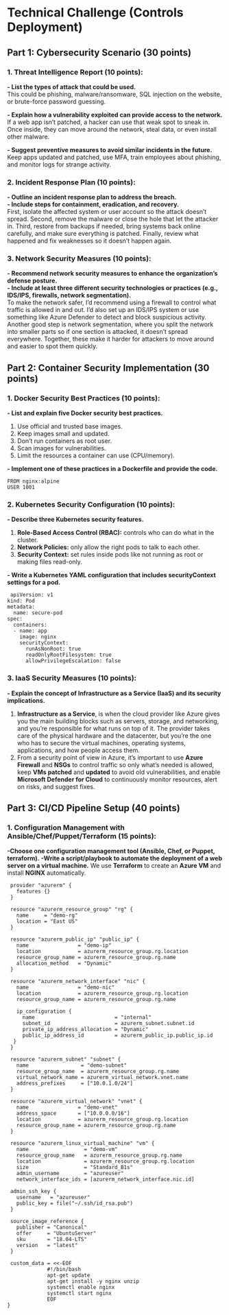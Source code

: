 <h1> Technical Challenge (Controls Deployment) </h1>
<h2> Part 1: Cybersecurity Scenario (30 points) </h2>
<h3> 1. Threat Intelligence Report (10 points): </h3>

 **- List the types of attack that could be used.**   
This could be phishing, malware/ransomware, SQL injection on the website, or brute-force password guessing.

**- Explain how a vulnerability exploited can provide access to the network.**    
If a web app isn’t patched, a hacker can use that weak spot to sneak in. Once inside, they can move around the network, steal data, or even install other malware.

**- Suggest preventive measures to avoid similar incidents in the future.**    
Keep apps updated and patched, use MFA, train employees about phishing, and monitor logs for strange activity.
<h3> 2. Incident Response Plan (10 points): </h3>

**- Outline an incident response plan to address the breach.**     
**- Include steps for containment, eradication, and recovery.**    
First, isolate the affected system or user account so the attack doesn’t spread. Second, remove the malware or close the hole that let the attacker in. Third, restore from backups if needed, bring systems back online carefully, and make sure everything is patched. Finally, review what happened and fix weaknesses so it doesn’t happen again.  
<h3> 3. Network Security Measures (10 points): </h3>

**- Recommend network security measures to enhance the organization’s defense posture.**    
**- Include at least three different security technologies or practices (e.g., IDS/IPS, firewalls, network segmentation).**    
To make the network safer, I’d recommend using a firewall to control what traffic is allowed in and out. I’d also set up an IDS/IPS system or use something like Azure Defender to detect and block suspicious activity. Another good step is network segmentation, where you split the network into smaller parts so if one section is attacked, it doesn’t spread everywhere. Together, these make it harder for attackers to move around and easier to spot them quickly.  
<h2> Part 2: Container Security Implementation (30 points) </h2>
<h3> 1. Docker Security Best Practices (10 points): </h3>

**- List and explain five Docker security best practices.**  
1. Use official and trusted base images.   
2. Keep images small and updated.  
3. Don’t run containers as root user.  
4. Scan images for vulnerabilities.  
5. Limit the resources a container can use (CPU/memory).
   
**- Implement one of these practices in a Dockerfile and provide the code.** 
  <body>  
    
    FROM nginx:alpine     
    USER 1001    
  </body> 
<h3> 2. Kubernetes Security Configuration (10 points): </h3>

**- Describe three Kubernetes security features.**  
1. **Role-Based Access Control (RBAC):** controls who can do what in the cluster.  
2. **Network Policies:** only allow the right pods to talk to each other.  
3. **Security Context:** set rules inside pods like not running as root or making files read-only.
   
**- Write a Kubernetes YAML configuration that includes securityContext settings for a pod.**  
  <body>  
    
     apiVersion: v1  
    kind: Pod  
    metadata:  
      name: secure-pod  
    spec:  
      containers:  
      - name: app  
        image: nginx  
        securityContext:  
          runAsNonRoot: true  
          readOnlyRootFilesystem: true  
          allowPrivilegeEscalation: false
  </body>
<h3> 3. IaaS Security Measures (10 points): </h3>

**- Explain the concept of Infrastructure as a Service (IaaS) and its security implications.**
1. **Infrastructure as a Service**, is when the cloud provider like Azure gives you the main building blocks such as servers, storage, and networking, and you’re responsible for what runs on top of it. The provider takes care of the physical hardware and the datacenter, but you’re the one who has to secure the virtual machines, operating systems, applications, and how people access them.  
2. From a security point of view in Azure, it’s important to use **Azure Firewall** and **NSGs** to control traffic so only what’s needed is allowed, keep **VMs patched** and **updated** to avoid old vulnerabilities, and enable **Microsoft Defender for Cloud** to continuously monitor resources, alert on risks, and suggest fixes. 
<h2> Part 3: CI/CD Pipeline Setup (40 points) </h2>
<h3> 1. Configuration Management with Ansible/Chef/Puppet/Terraform (15 points): </h3>

**-Choose one configuration management tool (Ansible, Chef, or Puppet, terraform).**
**-Write a script/playbook to automate the deployment of a web server on a virtual machine.**
We use **Terraform** to create an **Azure VM** and install **NGINX** automatically.
<body> 
    
     provider "azurerm" {
       features {}
     }
     
     resource "azurerm_resource_group" "rg" {
       name     = "demo-rg"
       location = "East US"
     }
      
     resource "azurerm_public_ip" "public_ip" {
       name                = "demo-ip"
       location            = azurerm_resource_group.rg.location
       resource_group_name = azurerm_resource_group.rg.name
       allocation_method   = "Dynamic"
     }
     
     resource "azurerm_network_interface" "nic" {
       name                = "demo-nic"
       location            = azurerm_resource_group.rg.location
       resource_group_name = azurerm_resource_group.rg.name
       
       ip_configuration {
         name                          = "internal"
         subnet_id                     = azurerm_subnet.subnet.id
         private_ip_address_allocation = "Dynamic"
         public_ip_address_id          = azurerm_public_ip.public_ip.id
      }
     }
          
     resource "azurerm_subnet" "subnet" {
       name                 = "demo-subnet"
       resource_group_name  = azurerm_resource_group.rg.name
       virtual_network_name = azurerm_virtual_network.vnet.name
       address_prefixes     = ["10.0.1.0/24"]
     }
      
     resource "azurerm_virtual_network" "vnet" {
       name                = "demo-vnet"
       address_space       = ["10.0.0.0/16"]
       location            = azurerm_resource_group.rg.location
       resource_group_name = azurerm_resource_group.rg.name
     }
      
     resource "azurerm_linux_virtual_machine" "vm" {
       name                  = "demo-vm"
       resource_group_name   = azurerm_resource_group.rg.name
       location              = azurerm_resource_group.rg.location
       size                  = "Standard_B1s"
       admin_username        = "azureuser"
       network_interface_ids = [azurerm_network_interface.nic.id]
       
     admin_ssh_key {
       username   = "azureuser"
       public_key = file("~/.ssh/id_rsa.pub")
     }
      
     source_image_reference {
       publisher = "Canonical"
       offer     = "UbuntuServer"
       sku       = "18.04-LTS"
       version   = "latest"
     }
       
     custom_data = <<-EOF
                 #!/bin/bash
                 apt-get update
                 apt-get install -y nginx unzip
                 systemctl enable nginx
                 systemctl start nginx
                 EOF
    } 
</body>

